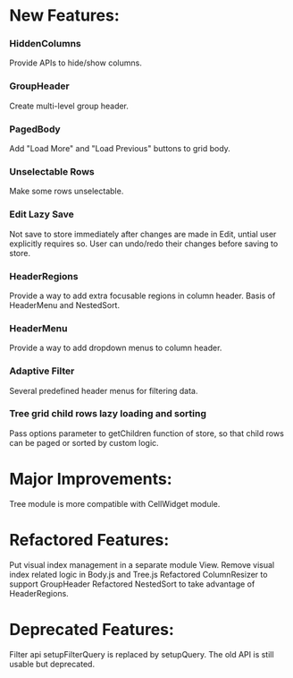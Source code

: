 # New Features:
### HiddenColumns
Provide APIs to hide/show columns.
### GroupHeader
Create multi-level group header.
### PagedBody
Add "Load More" and "Load Previous" buttons to grid body.
### Unselectable Rows
Make some rows unselectable.
### Edit Lazy Save
Not save to store immediately after changes are made in Edit, untial user explicitly requires so. User can undo/redo their changes before saving to store.
### HeaderRegions
Provide a way to add extra focusable regions in column header. Basis of HeaderMenu and NestedSort.
### HeaderMenu
Provide a way to add dropdown menus to column header.
### Adaptive Filter
Several predefined header menus for filtering data.
### Tree grid child rows lazy loading and sorting
Pass options parameter to getChildren function of store, so that child rows can be paged or sorted by custom logic.

# Major Improvements:
Tree module is more compatible with CellWidget module.

# Refactored Features:
Put visual index management in a separate module View.
Remove visual index related logic in Body.js and Tree.js
Refactored ColumnResizer to support GroupHeader
Refactored NestedSort to take advantage of HeaderRegions.

# Deprecated Features:
Filter api setupFilterQuery is replaced by setupQuery. The old API is still usable but deprecated.
